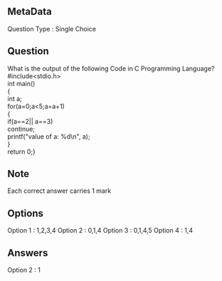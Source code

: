 ## MetaData
Question Type : Single Choice

## Question
What is the output of the following Code in C Programming Language?</br> #include<stdio.h> </br> int main() </br> { </br> int a; </br> for(a=0;a<5;a=a+1) </br> { </br> if(a==2|| a==3) </br> continue; </br> printf("value of a: %d\n", a); </br> } </br> return 0;}
    
## Note
Each correct answer carries 1 mark

## Options
Option 1 : 1,2,3,4
Option 2 : 0,1,4
Option 3 : 0,1,4,5
Option 4 : 1,4

## Answers
Option 2 : 1

